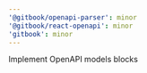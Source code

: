 ```yaml
---
'@gitbook/openapi-parser': minor
'@gitbook/react-openapi': minor
'gitbook': minor
---
```


Implement OpenAPI models blocks
